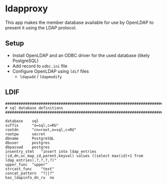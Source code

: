 # ldapproxy

This app makes the member database available for use by OpenLDAP to present it
using the LDAP protocol.

## Setup

* Install OpenLDAP and an ODBC driver for the used database (likely PostgreSQL)
* Add record to `odbc.ini` file
* Configure OpenLDAP using `ldif` files
  * `ldapadd` / `ldapmodify`



## LDIF

```
#######################################################################
# sql database definitions
#######################################################################

database	sql
suffix		"o=sql,c=RU"
rootdn		"cn=root,o=sql,c=RU"
rootpw		secret
dbname		PostgreSQL
dbuser		postgres
dbpasswd	postgres
insentry_stmt	"insert into ldap_entries (id,dn,oc_map_id,parent,keyval) values ((select max(id)+1 from ldap_entries),?,?,?,?)"
upper_func	"upper"
strcast_func	"text"
concat_pattern	"?||?"
has_ldapinfo_dn_ru	no
```